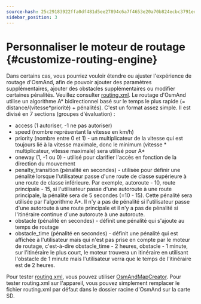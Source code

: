 ```yaml
---
source-hash: 25c29183922ffa0df481d5ee27894c6a7f4653e20a70b824ecbc3791edaafed7
sidebar_position: 3
---
```


# Personnaliser le moteur de routage {#customize-routing-engine}

Dans certains cas, vous pourriez vouloir étendre ou ajuster l'expérience de routage d'OsmAnd, afin de pouvoir ajouter des paramètres supplémentaires, ajouter des obstacles supplémentaires ou modifier certaines pénalités. Veuillez consulter [routing.xml](https://github.com/osmandapp/OsmAnd-resources/blob/master/routing/routing.xml). Le routage d'OsmAnd utilise un algorithme A* bidirectionnel basé sur le temps le plus rapide (= distance/(vitesse*priorité) + pénalités). C'est un format assez simple. Il est divisé en 7 sections (groupes d'évaluation) :

* access (1 autoriser, -1 ne pas autoriser)
* speed (nombre représentant la vitesse en km/h)
* priority (nombre entre 0 et 1) - un multiplicateur de la vitesse qui est toujours lié à la vitesse maximale, donc le minimum (vitesse * multiplicateur, vitesse maximale) sera utilisé pour A*
* oneway (1, -1 ou 0) - utilisé pour clarifier l'accès en fonction de la direction du mouvement
* penalty_transition (pénalité en secondes) - utilisée pour définir une pénalité lorsque l'utilisateur passe d'une route de classe supérieure à une route de classe inférieure. Par exemple, autoroute - 10, route principale - 15, si l'utilisateur passe d'une autoroute à une route principale, la pénalité sera de 5 secondes (=10 - 15). Cette pénalité sera utilisée par l'algorithme A*. Il n'y a pas de pénalité si l'utilisateur passe d'une autoroute à une route principale et il n'y a pas de pénalité si l'itinéraire continue d'une autoroute à une autoroute.
* obstacle (pénalité en secondes) - définit une pénalité qui s'ajoute au temps de routage
* obstacle_time (pénalité en secondes) - définit une pénalité qui est affichée à l'utilisateur mais qui n'est pas prise en compte par le moteur de routage, c'est-à-dire obstacle_time - 2 heures, obstacle - 1 minute, sur l'itinéraire le plus court, le moteur trouvera un itinéraire en utilisant l'obstacle de 1 minute mais l'utilisateur verra que le temps de l'itinéraire est de 2 heures.

Pour tester [routing.xml](https://github.com/osmandapp/OsmAnd-resources/blob/master/routing/routing.xml), vous pouvez utiliser [OsmAndMapCreator](http://download.osmand.net/latest-night-build/OsmAndMapCreator-main.zip). Pour tester routing.xml sur l'appareil, vous pouvez simplement remplacer le fichier routing.xml par défaut dans le dossier racine d'OsmAnd sur la carte SD.